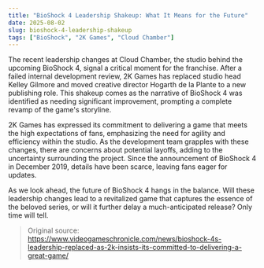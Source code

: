 ```yaml
---
title: "BioShock 4 Leadership Shakeup: What It Means for the Future"
date: 2025-08-02
slug: bioshock-4-leadership-shakeup
tags: ["BioShock", "2K Games", "Cloud Chamber"]
---
```


The recent leadership changes at Cloud Chamber, the studio behind the upcoming BioShock 4, signal a critical moment for the franchise. After a failed internal development review, 2K Games has replaced studio head Kelley Gilmore and moved creative director Hogarth de la Plante to a new publishing role. This shakeup comes as the narrative of BioShock 4 was identified as needing significant improvement, prompting a complete revamp of the game's storyline.

2K Games has expressed its commitment to delivering a game that meets the high expectations of fans, emphasizing the need for agility and efficiency within the studio. As the development team grapples with these changes, there are concerns about potential layoffs, adding to the uncertainty surrounding the project. Since the announcement of BioShock 4 in December 2019, details have been scarce, leaving fans eager for updates.

As we look ahead, the future of BioShock 4 hangs in the balance. Will these leadership changes lead to a revitalized game that captures the essence of the beloved series, or will it further delay a much-anticipated release? Only time will tell.
> Original source: https://www.videogameschronicle.com/news/bioshock-4s-leadership-replaced-as-2k-insists-its-committed-to-delivering-a-great-game/